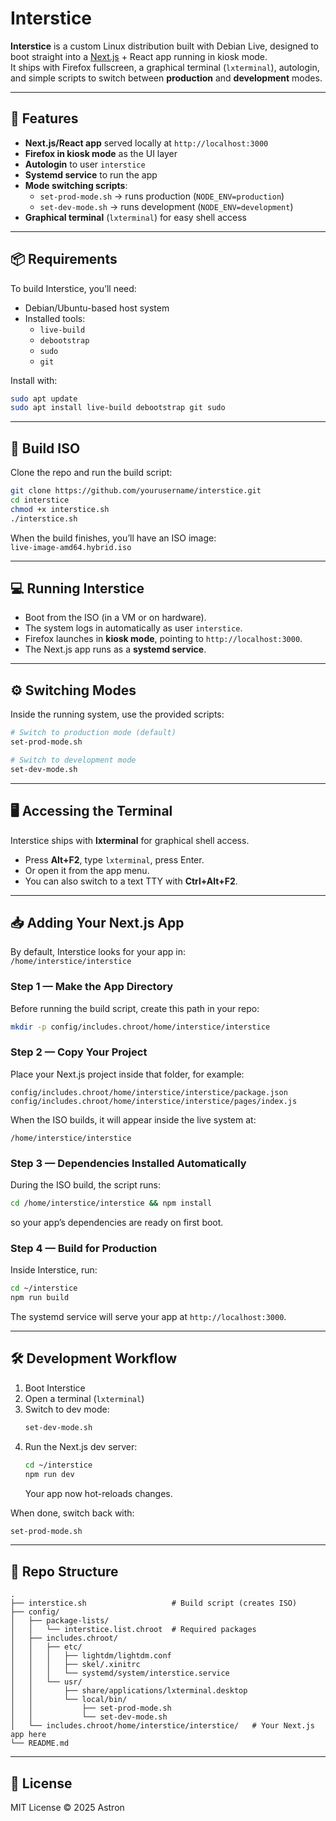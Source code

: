 # Interstice

**Interstice** is a custom Linux distribution built with Debian Live, designed to boot straight into a [Next.js](https://nextjs.org/) + React app running in kiosk mode.  
It ships with Firefox fullscreen, a graphical terminal (`lxterminal`), autologin, and simple scripts to switch between **production** and **development** modes.

---

## 🚀 Features
- **Next.js/React app** served locally at `http://localhost:3000`  
- **Firefox in kiosk mode** as the UI layer  
- **Autologin** to user `interstice`  
- **Systemd service** to run the app  
- **Mode switching scripts**:
  - `set-prod-mode.sh` → runs production (`NODE_ENV=production`)
  - `set-dev-mode.sh` → runs development (`NODE_ENV=development`)
- **Graphical terminal** (`lxterminal`) for easy shell access  

---

## 📦 Requirements

To build Interstice, you’ll need:  
- Debian/Ubuntu-based host system  
- Installed tools:  
  - `live-build`  
  - `debootstrap`  
  - `sudo`  
  - `git`  

Install with:  
```bash
sudo apt update
sudo apt install live-build debootstrap git sudo
```

---

## 🔨 Build ISO

Clone the repo and run the build script:

```bash
git clone https://github.com/yourusername/interstice.git
cd interstice
chmod +x interstice.sh
./interstice.sh
```

When the build finishes, you’ll have an ISO image:  
`live-image-amd64.hybrid.iso`

---

## 💻 Running Interstice

- Boot from the ISO (in a VM or on hardware).  
- The system logs in automatically as user `interstice`.  
- Firefox launches in **kiosk mode**, pointing to `http://localhost:3000`.  
- The Next.js app runs as a **systemd service**.  

---

## ⚙️ Switching Modes

Inside the running system, use the provided scripts:  

```bash
# Switch to production mode (default)
set-prod-mode.sh

# Switch to development mode
set-dev-mode.sh
```

---

## 🖥️ Accessing the Terminal

Interstice ships with **lxterminal** for graphical shell access.  

- Press **Alt+F2**, type `lxterminal`, press Enter.  
- Or open it from the app menu.  
- You can also switch to a text TTY with **Ctrl+Alt+F2**.  

---

## 📥 Adding Your Next.js App

By default, Interstice looks for your app in:  
`/home/interstice/interstice`

### Step 1 — Make the App Directory
Before running the build script, create this path in your repo:

```bash
mkdir -p config/includes.chroot/home/interstice/interstice
```

### Step 2 — Copy Your Project
Place your Next.js project inside that folder, for example:

```
config/includes.chroot/home/interstice/interstice/package.json
config/includes.chroot/home/interstice/interstice/pages/index.js
```

When the ISO builds, it will appear inside the live system at:

```
/home/interstice/interstice
```

### Step 3 — Dependencies Installed Automatically
During the ISO build, the script runs:

```bash
cd /home/interstice/interstice && npm install
```

so your app’s dependencies are ready on first boot.

### Step 4 — Build for Production
Inside Interstice, run:

```bash
cd ~/interstice
npm run build
```

The systemd service will serve your app at `http://localhost:3000`.

---

## 🛠️ Development Workflow

1. Boot Interstice  
2. Open a terminal (`lxterminal`)  
3. Switch to dev mode:
   ```bash
   set-dev-mode.sh
   ```
4. Run the Next.js dev server:
   ```bash
   cd ~/interstice
   npm run dev
   ```
   Your app now hot-reloads changes.  

When done, switch back with:  
```bash
set-prod-mode.sh
```

---

## 📂 Repo Structure

```
.
├── interstice.sh                   # Build script (creates ISO)
├── config/
│   ├── package-lists/
│   │   └── interstice.list.chroot  # Required packages
│   ├── includes.chroot/
│   │   ├── etc/
│   │   │   ├── lightdm/lightdm.conf
│   │   │   ├── skel/.xinitrc
│   │   │   └── systemd/system/interstice.service
│   │   └── usr/
│   │       ├── share/applications/lxterminal.desktop
│   │       └── local/bin/
│   │           ├── set-prod-mode.sh
│   │           └── set-dev-mode.sh
│   └── includes.chroot/home/interstice/interstice/   # Your Next.js app here
└── README.md
```

---

## 📜 License
MIT License © 2025 Astron
